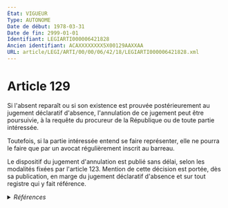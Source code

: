 ```yaml
---
État: VIGUEUR
Type: AUTONOME
Date de début: 1978-03-31
Date de fin: 2999-01-01
Identifiant: LEGIARTI000006421828
Ancien identifiant: ACAXXXXXXXX5X00129AAXXAA
URL: article/LEGI/ARTI/00/00/06/42/18/LEGIARTI000006421828.xml
---
```


<h1>Article 129</h1>

Si l'absent reparaît ou si son existence est prouvée postérieurement au jugement
déclaratif d'absence, l'annulation de ce jugement peut être poursuivie, à la
requête du procureur de la République ou de toute partie intéressée.<br />

Toutefois, si la partie intéressée entend se faire représenter, elle ne pourra
le faire que par un avocat régulièrement inscrit au barreau.<br />

Le dispositif du jugement d'annulation est publié sans délai, selon les
modalités fixées par l'article 123. Mention de cette décision est portée, dès sa
publication, en marge du jugement déclaratif d'absence et sur tout registre qui
y fait référence.


<details>
  <summary><em>Références</em></summary>

  <h2>Articles faisant référence à l'article</h2>
  
  <ul>
    <li>
      <a href="https://legal.tricoteuses.fr//redirection/LEGIARTI000045225580?vers=git&vers=legifrance">Décret n° 2022-239 du 21 février 2022 portant modification du code des pensions militaires d'invalidité et des victimes de guerre - article 1 ENTIEREMENT_MODIF</a> CITATION source
    </li>
    <li>
      <a href="https://legal.tricoteuses.fr//redirection/LEGIARTI000006283775?vers=git&vers=legifrance">Loi n° 77-1447 du 28 décembre 1977 portant réforme du titre IV du livre Ier du code civil : des absents - article 8 AUTONOME VIGUEUR, en vigueur depuis le 1978-03-31</a> SPEC_APPLI cible
    </li>
    <li>
      <a href="https://legal.tricoteuses.fr//redirection/LEGIARTI000006283776?vers=git&vers=legifrance">Loi n° 77-1447 du 28 décembre 1977 portant réforme du titre IV du livre Ier du code civil : des absents - article 9 AUTONOME VIGUEUR, en vigueur depuis le 1978-03-31</a> SPEC_APPLI cible
    </li>
    <li>
      <a href="https://legal.tricoteuses.fr//redirection/LEGIARTI000006283768?vers=git&vers=legifrance">Loi n° 77-1447 du 28 décembre 1977 portant réforme du titre IV du livre Ier du code civil : Des absents - article 1 ENTIEREMENT_MODIF</a> CREATION cible
    </li>
    <li>
      <a href="https://legal.tricoteuses.fr//redirection/LEGIARTI000045225657?vers=git&vers=legifrance">Code des pensions militaires d'invalidité et des victimes de guerre - article R154-3 AUTONOME MODIFIE, en vigueur du 2022-02-26 au 2024-12-06</a> CITATION source
    </li>
    <li>
      <a href="https://legal.tricoteuses.fr//redirection/LEGIARTI000006283774?vers=git&vers=legifrance">Loi n° 77-1447 du 28 décembre 1977 portant réforme du titre IV du livre Ier du code civil : des absents - article 7 AUTONOME VIGUEUR, en vigueur depuis le 1978-03-31</a> SPEC_APPLI cible
    </li>
    <li>
      <a href="https://legal.tricoteuses.fr//redirection/LEGIARTI000006283777?vers=git&vers=legifrance">Loi n° 77-1447 du 28 décembre 1977 portant réforme du titre IV du livre Ier du code civil : des absents - article 10 AUTONOME VIGUEUR, en vigueur depuis le 1978-03-31</a> SPEC_APPLI cible
    </li>
    <li>
      <a href="https://legal.tricoteuses.fr//redirection/LEGIARTI000006421767?vers=git&vers=legifrance">Code civil - article 123 AUTONOME VIGUEUR, en vigueur depuis le 1978-03-31</a> CITATION cible
    </li>
  </ul>
  
  <h2>Textes faisant référence à l'article</h2>
  
  <ul>
    <li>
      <a href="https://legal.tricoteuses.fr//redirection/JORFTEXT000000582185?vers=git&vers=legifrance">LOI no 2001-1135 du 3 décembre 2001 relative aux droits du conjoint survivant et des enfants adultérins et modernisant diverses dispositions de droit successoral</a> SPEC_APPLI cible
    </li>
  </ul>
  
  <h2>Références faites par l'article</h2>
  
  <ul>
    <li>
      CODIFICATION source Loi 1803-03-14
    </li>
    <li>
      1977-12-28 CREATION source <a href="https://legal.tricoteuses.fr//redirection/LEGIARTI000006283768?vers=git&vers=legifrance">Loi n° 77-1447 du 28 décembre 1977 portant réforme du titre IV du livre Ier du code civil : Des absents - article 1 ENTIEREMENT_MODIF</a>
    </li>
    <li>
      1977-12-28 SPEC_APPLI source <a href="https://legal.tricoteuses.fr//redirection/LEGIARTI000006283777?vers=git&vers=legifrance">Loi n° 77-1447 du 28 décembre 1977 portant réforme du titre IV du livre Ier du code civil : des absents - article 10 AUTONOME VIGUEUR, en vigueur depuis le 1978-03-31</a>
    </li>
    <li>
      1977-12-28 SPEC_APPLI source <a href="https://legal.tricoteuses.fr//redirection/LEGIARTI000006283774?vers=git&vers=legifrance">Loi n° 77-1447 du 28 décembre 1977 portant réforme du titre IV du livre Ier du code civil : des absents - article 7 AUTONOME VIGUEUR, en vigueur depuis le 1978-03-31</a>
    </li>
    <li>
      1977-12-28 SPEC_APPLI source <a href="https://legal.tricoteuses.fr//redirection/LEGIARTI000006283775?vers=git&vers=legifrance">Loi n° 77-1447 du 28 décembre 1977 portant réforme du titre IV du livre Ier du code civil : des absents - article 8 AUTONOME VIGUEUR, en vigueur depuis le 1978-03-31</a>
    </li>
    <li>
      1977-12-28 SPEC_APPLI source <a href="https://legal.tricoteuses.fr//redirection/LEGIARTI000006283776?vers=git&vers=legifrance">Loi n° 77-1447 du 28 décembre 1977 portant réforme du titre IV du livre Ier du code civil : des absents - article 9 AUTONOME VIGUEUR, en vigueur depuis le 1978-03-31</a>
    </li>
    <li>
      2001-12-03 SPEC_APPLI source <a href="https://legal.tricoteuses.fr//redirection/JORFTEXT000000582185?vers=git&vers=legifrance">LOI no 2001-1135 du 3 décembre 2001 relative aux droits du conjoint survivant et des enfants adultérins et modernisant diverses dispositions de droit successoral</a>
    </li>
    <li>
      2022-02-21 CITATION cible <a href="https://legal.tricoteuses.fr//redirection/LEGIARTI000045225580?vers=git&vers=legifrance">Décret n° 2022-239 du 21 février 2022 portant modification du code des pensions militaires d'invalidité et des victimes de guerre - article 1 ENTIEREMENT_MODIF</a>
    </li>
    <li>
      2999-01-01 CITATION source <a href="https://legal.tricoteuses.fr//redirection/LEGIARTI000006421767?vers=git&vers=legifrance">Code civil - article 123 AUTONOME VIGUEUR, en vigueur depuis le 1978-03-31</a>
    </li>
    <li>
      2999-01-01 CITATION cible <a href="https://legal.tricoteuses.fr//redirection/LEGIARTI000050746389?vers=git&vers=legifrance">Code des pensions militaires d'invalidité et des victimes de guerre - article R154-3 AUTONOME VIGUEUR, en vigueur depuis le 2024-12-06</a>
    </li>
  </ul>
</details>
